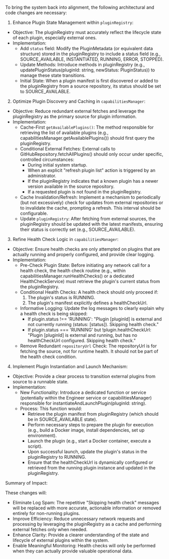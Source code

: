  To bring the system back into alignment, the following architectural and code changes are necessary:

  1. Enhance Plugin State Management within `pluginRegistry`:

   * Objective: The pluginRegistry must accurately reflect the lifecycle state of each plugin, especially external ones.
   * Implementation:
       * Add `status` field: Modify the PluginMetadata (or equivalent data structure) stored in the pluginRegistry to include a status field
         (e.g., SOURCE_AVAILABLE, INSTANTIATED, RUNNING, ERROR, STOPPED).
       * Update Methods: Introduce methods in pluginRegistry (e.g., updatePluginStatus(pluginId: string, newStatus: PluginStatus)) to manage
         these state transitions.
       * Initial State: When a plugin manifest is first discovered or added to the pluginRegistry from a source repository, its status should
         be set to SOURCE_AVAILABLE.

  2. Optimize Plugin Discovery and Caching in `capabilitiesManager`:

   * Objective: Reduce redundant external fetches and leverage the pluginRegistry as the primary source for plugin information.
   * Implementation:
       * Cache-First `getAvailablePlugins()`: The method responsible for retrieving the list of available plugins (e.g.,
         capabilitiesManager.getAvailablePlugins()) should first query the pluginRegistry.
       * Conditional External Fetches: External calls to GitHubRepository.fetchAllPlugins() should only occur under specific, controlled
         circumstances:
           * During initial system startup.
           * When an explicit "refresh plugin list" action is triggered by an administrator.
           * If the pluginRegistry indicates that a known plugin has a newer version available in the source repository.
           * If a requested plugin is not found in the pluginRegistry.
       * Cache Invalidation/Refresh: Implement a mechanism to periodically (but not excessively) check for updates from external repositories
         or to invalidate the cache, prompting a refresh. This interval should be configurable.
       * Update `pluginRegistry`: After fetching from external sources, the pluginRegistry should be updated with the latest manifests,
         ensuring their status is correctly set (e.g., SOURCE_AVAILABLE).

  3. Refine Health Check Logic in `capabilitiesManager`:

   * Objective: Ensure health checks are only attempted on plugins that are actually running and properly configured, and provide clear
     logging.
   * Implementation:
       * Pre-Check Plugin State: Before initiating any network call for a health check, the health check routine (e.g., within
         capabilitiesManager.runHealthChecks() or a dedicated HealthCheckService) must retrieve the plugin's current status from the
         pluginRegistry.
       * Conditional Health Checks: A health check should only proceed if:
           1. The plugin's status is RUNNING.
           2. The plugin's manifest explicitly defines a healthCheckUrl.
       * Informative Logging: Update the log messages to clearly explain why a health check is being skipped:
           * If plugin.status !== 'RUNNING': "Plugin [pluginId] is external and not currently running (status: [status]). Skipping health
             check."
           * If plugin.status === 'RUNNING' but !plugin.healthCheckUrl: "Plugin [pluginId] is external and running, but has no healthCheckUrl
             configured. Skipping health check."
       * Remove Redundant `repositoryUrl` Check: The repositoryUrl is for fetching the source, not for runtime health. It should not be part of
          the health check condition.

  4. Implement Plugin Instantiation and Launch Mechanism:

   * Objective: Provide a clear process to transition external plugins from source to a runnable state.
   * Implementation:
       * New Functionality: Introduce a dedicated function or service (potentially within the Engineer service or capabilitiesManager)
         responsible for instantiateAndLaunchPlugin(pluginId: string).
       * Process: This function would:
           * Retrieve the plugin manifest from pluginRegistry (which should be in SOURCE_AVAILABLE state).
           * Perform necessary steps to prepare the plugin for execution (e.g., build a Docker image, install dependencies, set up
             environment).
           * Launch the plugin (e.g., start a Docker container, execute a script).
           * Upon successful launch, update the plugin's status in the pluginRegistry to RUNNING.
           * Ensure that the healthCheckUrl is dynamically configured or retrieved from the running plugin instance and updated in the
             pluginRegistry.

  Summary of Impact:

  These changes will:
   * Eliminate Log Spam: The repetitive "Skipping health check" messages will be replaced with more accurate, actionable information or removed
      entirely for non-running plugins.
   * Improve Efficiency: Reduce unnecessary network requests and processing by leveraging the pluginRegistry as a cache and performing external
      fetches only when needed.
   * Enhance Clarity: Provide a clearer understanding of the state and lifecycle of external plugins within the system.
   * Enable Meaningful Monitoring: Health checks will only be performed when they can actually provide valuable operational data.
